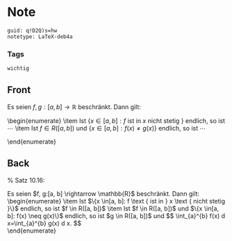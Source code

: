 # Note
```
guid: q!D2Q)s=hw
notetype: LaTeX-deb4a
```

### Tags
```
wichtig
```

## Front
Es seien $f, g:[a, b] \rightarrow \mathbb{R}$ beschränkt. Dann gilt:

\begin{enumerate}
\item Ist $\{x \in[a, b]: f \text { ist in } x \text { nicht stetig }\}$ endlich, so ist $\cdots$
\item Ist $f \in R([a, b])$ und $\{x \in[a, b]: f(x) \neq g(x)\}$ endlich, so ist $\cdots$<div>\end{enumerate}</div>

## Back
% Satz 10.16: <div>
<div>Es seien $f, g:[a, b] \rightarrow \mathbb{R}$ beschränkt. Dann gilt:
\begin{enumerate}
\item Ist $\{x \in[a, b]: f \text { ist in } x \text { nicht stetig }\}$ endlich, so ist $f \in R([a, b])$
\item Ist $f \in R([a, b])$ und $\{x \in[a, b]: f(x) \neq g(x)\}$ endlich, so ist $g \in R([a, b])$ und
$$
\int_{a}^{b} f(x) d x=\int_{a}^{b} g(x) d x.
$$</div></div><div>\end{enumerate}</div>
